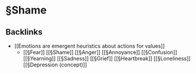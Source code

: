 # §Shame
## Backlinks
* [[Emotions are emergent heuristics about actions for values]]
	* [[§Fear]]
[[§Shame]]
[[§Anger]]
[[§Annoyance]]
[[§Confusion]]
[[§Yearning]]
[[§Sadness]]
[[§Grief]]
[[§Heartbreak]]
[[§Loneliness]]
[[§Depression (concept)]]

<!-- #p1 -->

<!-- {BearID:6934A58C-ED20-4383-8CCF-367387A36C40-13250-0000266E063093A1} -->
